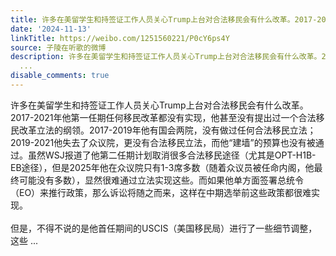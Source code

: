 ```yaml
---
title: 许多在美留学生和持签证工作人员关心Trump上台对合法移民会有什么改革。2017-2021年他第一任期任何移民改革都没有实现，他甚至没有提出过一个合法移民改革立法的...
date: '2024-11-13'
linkTitle: https://weibo.com/1251560221/P0cY6ps4Y
source: 子陵在听歌的微博
description: 许多在美留学生和持签证工作人员关心Trump上台对合法移民会有什么改革。2017-2021年他第一任期任何移民改革都没有实现，他甚至没有提出过一个合法移民改革立法的纲领。2017-2019年他有国会两院，没有做过任何合法移民立法；2019-2021他失去了众议院，更没有合法移民立法，而他“建墙”的预算也没有被通过。虽然WSJ报道了他第二任期计划取消很多合法移民途径（尤其是OPT-H1B-EB途径），但是2025年他在众议院只有1-3席多数（随着众议员被任命内阁，他最终可能没有多数），显然很难通过立法实现这些。而如果他单方面签署总统令（EO）来推行政策，那么诉讼将随之而来，这样在中期选举前这些政策都很难实现。<br><br>但是，不得不说的是他首任期间的USCIS（美国移民局）进行了一些细节调整，这些
  ...
disable_comments: true
---
```

许多在美留学生和持签证工作人员关心Trump上台对合法移民会有什么改革。2017-2021年他第一任期任何移民改革都没有实现，他甚至没有提出过一个合法移民改革立法的纲领。2017-2019年他有国会两院，没有做过任何合法移民立法；2019-2021他失去了众议院，更没有合法移民立法，而他“建墙”的预算也没有被通过。虽然WSJ报道了他第二任期计划取消很多合法移民途径（尤其是OPT-H1B-EB途径），但是2025年他在众议院只有1-3席多数（随着众议员被任命内阁，他最终可能没有多数），显然很难通过立法实现这些。而如果他单方面签署总统令（EO）来推行政策，那么诉讼将随之而来，这样在中期选举前这些政策都很难实现。<br><br>但是，不得不说的是他首任期间的USCIS（美国移民局）进行了一些细节调整，这些 ...